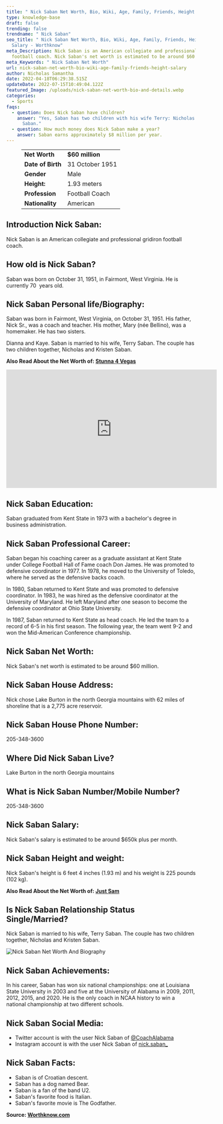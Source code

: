 ```yaml
---
title: " Nick Saban Net Worth, Bio, Wiki, Age, Family, Friends, Height & Salary"
type: knowledge-base
draft: false
trending: false
trendname: " Nick Saban"
seo_title: " Nick Saban Net Worth, Bio, Wiki, Age, Family, Friends, Height &
  Salary - Worthknow"
meta_Description: Nick Saban is an American collegiate and professional gridiron
  football coach. Nick Saban's net worth is estimated to be around $60 million.
meta_Keywords: " Nick Saban Net Worth"
url: nick-saban-net-worth-bio-wiki-age-family-friends-height-salary
author: Nicholas Samantha
date: 2022-04-18T06:29:38.515Z
updateDate: 2022-07-15T10:49:04.122Z
featured_Image: /uploads/nick-saban-net-worth-bio-and-details.webp
categories:
  - Sports
faqs:
  - question: Does Nick Saban have children?
    answer: "Yes, Saban has two children with his wife Terry: Nicholas and Kristen
      Saban."
  - question: How much money does Nick Saban make a year?
    answer: Saban earns approximately $8 million per year.
---
```

<figure class="wp-block-table is-style-stripes">
  <table>
    <tbody>
      <tr>
        <td>
          <strong>Net Worth</strong>
        </td>
        <td>
          <strong>$60 million</strong>
        </td>
      </tr>
      <tr>
        <td>
          <strong>Date of Birth</strong>
        </td>
        <td>31 October 1951</td>
      </tr>
      <tr>
        <td>
          <strong>Gender</strong>
        </td>
        <td>Male</td>
      </tr>
      <tr>
        <td>
          <strong>Height:</strong>
        </td>
        <td>1.93 meters</td>
      </tr>
      <tr>
        <td>
          <strong>Profession</strong>
        </td>
        <td>Football Coach</td>
      </tr>
      <tr>
        <td>
          <strong>Nationality</strong>
        </td>
        <td>American</td>
      </tr>
    </tbody>
  </table>
</figure>

## **Introduction Nick Saban:**

Nick Saban is an American collegiate and professional gridiron football coach.

## **How old is Nick Saban?**

Saban was born on October 31, 1951, in Fairmont, West Virginia. He is currently 70  years old.

## **Nick Saban Personal life/Biography:**

Saban was born in Fairmont, West Virginia, on October 31, 1951. His father, Nick Sr., was a coach and teacher. His mother, Mary (née Bellino), was a homemaker. He has two sisters.

Dianna and Kaye. Saban is married to his wife, Terry Saban. The couple has two children together, Nicholas and Kristen Saban.

**Also Read About the Net Worth of: <a href="https://worthknow.com/stunna-4-vegas-net-worth-bio-wiki-age-family-friends-height-salary/" target="_blank" rel="noopener">Stunna 4 Vegas</a>**

<iframe width="560" height="315" src="https://www.youtube.com/embed/gvRWN24Cntc" title="YouTube video player" frameborder="0" allow="accelerometer; autoplay; clipboard-write; encrypted-media; gyroscope; picture-in-picture" allowfullscreen></iframe>

## **Nick Saban Education:**

Saban graduated from Kent State in 1973 with a bachelor's degree in business administration.

## **Nick Saban Professional Career:**

Saban began his coaching career as a graduate assistant at Kent State under College Football Hall of Fame coach Don James. He was promoted to defensive coordinator in 1977. In 1978, he moved to the University of Toledo, where he served as the defensive backs coach.

In 1980, Saban returned to Kent State and was promoted to defensive coordinator. In 1983, he was hired as the defensive coordinator at the University of Maryland. He left Maryland after one season to become the defensive coordinator at Ohio State University.

In 1987, Saban returned to Kent State as head coach. He led the team to a record of 6-5 in his first season. The following year, the team went 9-2 and won the Mid-American Conference championship.

## **Nick Saban Net Worth:**

Nick Saban's net worth is estimated to be around $60 million.

## **Nick Saban House Address:**

Nick chose Lake Burton in the north Georgia mountains with 62 miles of shoreline that is a 2,775 acre reservoir.

## **Nick Saban House Phone Number:**

205-348-3600

## **Where Did Nick Saban Live?**

Lake Burton in the north Georgia mountains

## **What is Nick Saban Number/Mobile Number?**

205-348-3600

## **Nick S**aban Salary:

Nick Saban's salary is estimated to be around $650k plus per month.

## **Nick Saban Height and weight:**

Nick Saban's height is 6 feet 4 inches (1.93 m) and his weight is 225 pounds (102 kg).

**Also Read About the Net Worth of: <a href="https://worthknow.com/just-sam-net-worth-bio-wiki-age-family-friends-height-salary/" target="_blank" rel="noopener">Just Sam</a>**

## **Is Nick Saban Relationship Status Single/Married?**

Nick Saban is married to his wife, Terry Saban. The couple has two children together, Nicholas and Kristen Saban.

![ Nick Saban Net Worth And Biography](/uploads/nick-saban-net-worth.webp)

## **Nick Saban Achievements:**

In his career, Saban has won six national championships: one at Louisiana State University in 2003 and five at the University of Alabama in 2009, 2011, 2012, 2015, and 2020. He is the only coach in NCAA history to win a national championship at two different schools.

## **Nick Saban Social Media:**

* Twitter account is with the user Nick Saban of <a href="https://twitter.com/coachalabama" target="_blank" rel="nofollow" rel="noopener">@CoachAlabama</a>
* Instagram account is with the user Nick Saban of <a href="https://www.instagram.com/nick.saban_/" target="_blank" rel="nofollow" rel="noopener">nick.saban_</a>

## **Nick Saban Facts:**

* Saban is of Croatian descent.
* Saban has a dog named Bear.
* Saban is a fan of the band U2.
* Saban's favorite food is Italian.
* Saban's favorite movie is The Godfather.

**Source: <a href="https://worthknow.com/" target="_blank" rel="noopener">Worthknow.com</a>**